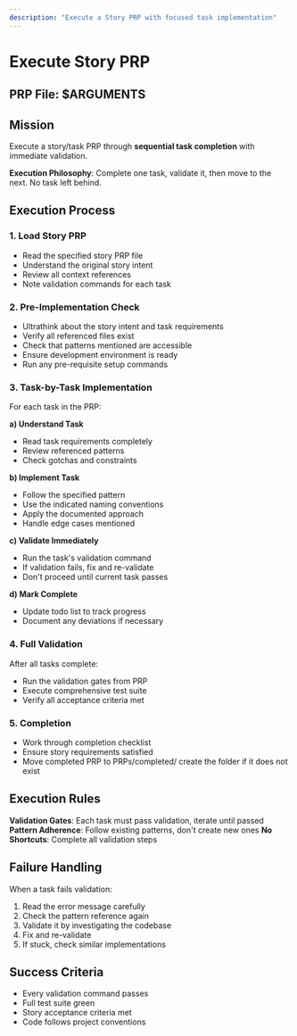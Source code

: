 ```yaml
---
description: "Execute a Story PRP with focused task implementation"
---
```


# Execute Story PRP

## PRP File: $ARGUMENTS

## Mission

Execute a story/task PRP through **sequential task completion** with immediate validation.

**Execution Philosophy**: Complete one task, validate it, then move to the next. No task left behind.

## Execution Process

### 1. Load Story PRP

- Read the specified story PRP file
- Understand the original story intent
- Review all context references
- Note validation commands for each task

### 2. Pre-Implementation Check

- Ultrathink about the story intent and task requirements
- Verify all referenced files exist
- Check that patterns mentioned are accessible
- Ensure development environment is ready
- Run any pre-requisite setup commands

### 3. Task-by-Task Implementation

For each task in the PRP:

**a) Understand Task**

- Read task requirements completely
- Review referenced patterns
- Check gotchas and constraints

**b) Implement Task**

- Follow the specified pattern
- Use the indicated naming conventions
- Apply the documented approach
- Handle edge cases mentioned

**c) Validate Immediately**

- Run the task's validation command
- If validation fails, fix and re-validate
- Don't proceed until current task passes

**d) Mark Complete**

- Update todo list to track progress
- Document any deviations if necessary

### 4. Full Validation

After all tasks complete:

- Run the validation gates from PRP
- Execute comprehensive test suite
- Verify all acceptance criteria met

### 5. Completion

- Work through completion checklist
- Ensure story requirements satisfied
- Move completed PRP to PRPs/completed/ create the folder if it does not exist

## Execution Rules

**Validation Gates**: Each task must pass validation, iterate until passed
**Pattern Adherence**: Follow existing patterns, don't create new ones
**No Shortcuts**: Complete all validation steps

## Failure Handling

When a task fails validation:

1. Read the error message carefully
2. Check the pattern reference again
3. Validate it by investigating the codebase
4. Fix and re-validate
5. If stuck, check similar implementations

## Success Criteria

- Every validation command passes
- Full test suite green
- Story acceptance criteria met
- Code follows project conventions
